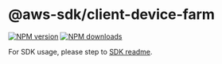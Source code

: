 # @aws-sdk/client-device-farm

[![NPM version](https://img.shields.io/npm/v/@aws-sdk/client-device-farm/rc.svg)](https://www.npmjs.com/package/@aws-sdk/client-device-farm)
[![NPM downloads](https://img.shields.io/npm/dm/@aws-sdk/client-device-farm.svg)](https://www.npmjs.com/package/@aws-sdk/client-device-farm)

For SDK usage, please step to [SDK readme](https://github.com/aws/aws-sdk-js-v3).
